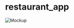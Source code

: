 # restaurant_app
 
![Mockup](https://user-images.githubusercontent.com/57694121/201448301-ba707491-f286-4bad-aff6-7ed84c946030.png)
